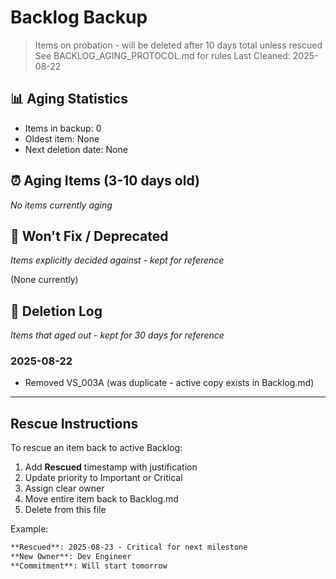# Backlog Backup

> Items on probation - will be deleted after 10 days total unless rescued
> See BACKLOG_AGING_PROTOCOL.md for rules
> Last Cleaned: 2025-08-22

## 📊 Aging Statistics
- Items in backup: 0
- Oldest item: None
- Next deletion date: None

## ⏰ Aging Items (3-10 days old)

*No items currently aging*

## 🚫 Won't Fix / Deprecated

*Items explicitly decided against - kept for reference*

(None currently)

## 📜 Deletion Log

*Items that aged out - kept for 30 days for reference*

### 2025-08-22
- Removed VS_003A (was duplicate - active copy exists in Backlog.md)

---

## Rescue Instructions

To rescue an item back to active Backlog:
1. Add **Rescued** timestamp with justification
2. Update priority to Important or Critical
3. Assign clear owner
4. Move entire item back to Backlog.md
5. Delete from this file

Example:
```markdown
**Rescued**: 2025-08-23 - Critical for next milestone
**New Owner**: Dev Engineer
**Commitment**: Will start tomorrow
```
